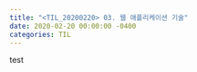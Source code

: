```yaml
---
title: "<TIL_20200220> 03. 웹 애플리케이션 기술"
date: 2020-02-20 00:00:00 -0400
categories: TIL
---
```

test
